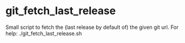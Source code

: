 # git_fetch_last_release
Small script to fetch the (last release by default of) the given git url.
For help:
./git_fetch_last_release.sh
